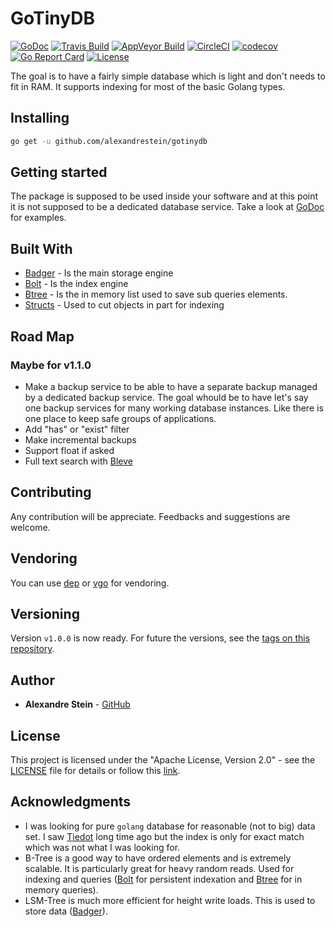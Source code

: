 # GoTinyDB

[![GoDoc](https://godoc.org/github.com/alexandrestein/gotinydb?status.svg)](https://godoc.org/github.com/alexandrestein/gotinydb)
[![Travis Build](https://travis-ci.org/alexandrestein/gotinydb.svg?branch=master)](https://travis-ci.org/alexandrestein/gotinydb) 
[![AppVeyor Build](https://ci.appveyor.com/api/projects/status/7kr5y6kk9jtkg261?svg=true)](https://ci.appveyor.com/project/alexandrestein/gotinydb)
[![CircleCI](https://circleci.com/gh/alexandrestein/gotinydb.svg?style=svg)](https://circleci.com/gh/alexandrestein/gotinydb)
[![codecov](https://codecov.io/gh/alexandreStein/GoTinyDB/branch/master/graph/badge.svg)](https://codecov.io/gh/alexandreStein/GoTinyDB) 
[![Go Report Card](https://goreportcard.com/badge/github.com/alexandrestein/gotinydb)](https://goreportcard.com/report/github.com/alexandrestein/gotinydb) 
[![License](https://img.shields.io/badge/License-Apache--2.0-blue.svg)](http://www.apache.org/licenses/LICENSE-2.0)

The goal is to have a fairly simple database which is light and don't needs to fit in RAM. It supports indexing for most of the basic Golang types.

## Installing

```bash
go get -u github.com/alexandrestein/gotinydb
```

## Getting started

The package is supposed to be used inside your software and at this point it is not supposed to be a dedicated database service.
Take a look at [GoDoc](https://godoc.org/github.com/alexandrestein/gotinydb) for examples.

## Built With

* [Badger](https://github.com/dgraph-io/badger) - Is the main storage engine
* [Bolt](https://github.com/boltdb/bolt) - Is the index engine
* [Btree](https://github.com/google/btree) - Is the in memory list used to save sub queries elements.
* [Structs](https://github.com/fatih/structs) - Used to cut objects in part for indexing

## Road Map

### Maybe for v1.1.0

* Make a backup service to be able to have a separate backup managed by a dedicated backup service. The goal whould be to have let's say one backup services for many working database instances. Like there is one place to keep safe groups of applications.
* Add "has" or "exist" filter
* Make incremental backups
* Support float if asked
* Full text search with [Bleve](http://www.blevesearch.com/)

## Contributing

Any contribution will be appreciate.
Feedbacks and suggestions are welcome.

## Vendoring

You can use [dep](https://github.com/golang/dep) or [vgo](https://github.com/golang/vgo/) for vendoring.

## Versioning

Version `v1.0.0` is now ready.
For future the versions, see the [tags on this repository](https://github.com/alexandrestein/gotinydb/tags).

## Author

* **Alexandre Stein** - [GitHub](https://github.com/alexandrestein)

<!-- See also the list of [contributors](https://github.com/your/project/contributors) who participated in this project. -->

## License

This project is licensed under the "Apache License, Version 2.0" - see the [LICENSE](LICENSE) file for details or follow this [link](http://www.apache.org/licenses/LICENSE-2.0).

## Acknowledgments

* I was looking for pure `golang` database for reasonable (not to big) data set. I saw [Tiedot](https://github.com/HouzuoGuo/tiedot) long time ago but the index is only for exact match which was not what I was looking for.
* B-Tree is a good way to have ordered elements and is extremely scalable. It is particularly great for heavy random reads. Used for indexing and queries ([Bolt](https://github.com/boltdb/bolt) for persistent indexation and [Btree](https://github.com/google/btree) for in memory queries).
* LSM-Tree is much more efficient for height write loads. This is used to store data ([Badger](https://github.com/dgraph-io/badger)).
